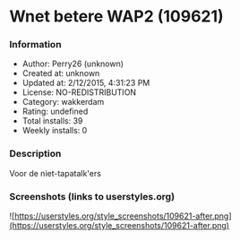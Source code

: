 # Wnet betere WAP2 (109621)

### Information
- Author: Perry26 (unknown)
- Created at: unknown
- Updated at: 2/12/2015, 4:31:23 PM
- License: NO-REDISTRIBUTION
- Category: wakkerdam
- Rating: undefined
- Total installs: 39
- Weekly installs: 0


### Description
Voor de niet-tapatalk'ers


### Screenshots (links to userstyles.org)
![https://userstyles.org/style_screenshots/109621-after.png](https://userstyles.org/style_screenshots/109621-after.png)


